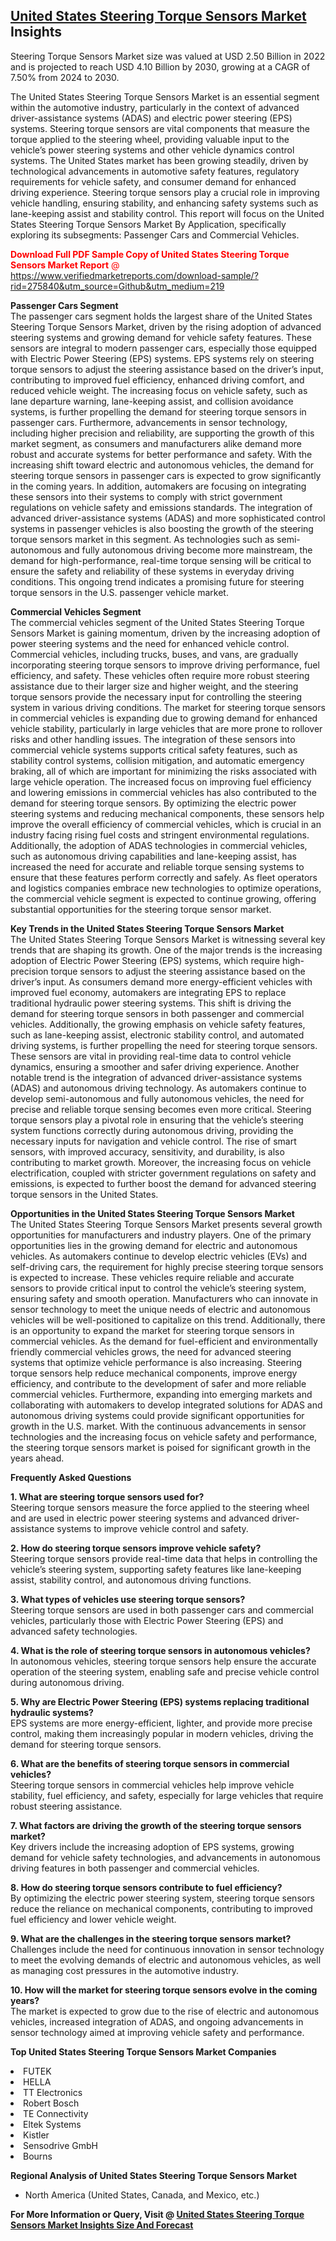 <h2><a href="https://www.verifiedmarketreports.com/download-sample/?rid=275840&amp;utm_source=Github&amp;utm_medium=219" target="_blank">United States Steering Torque Sensors Market</a> Insights</h2><p>Steering Torque Sensors Market size was valued at USD 2.50 Billion in 2022 and is projected to reach USD 4.10 Billion by 2030, growing at a CAGR of 7.50% from 2024 to 2030.</p><p><p>The United States Steering Torque Sensors Market is an essential segment within the automotive industry, particularly in the context of advanced driver-assistance systems (ADAS) and electric power steering (EPS) systems. Steering torque sensors are vital components that measure the torque applied to the steering wheel, providing valuable input to the vehicle’s power steering systems and other vehicle dynamics control systems. The United States market has been growing steadily, driven by technological advancements in automotive safety features, regulatory requirements for vehicle safety, and consumer demand for enhanced driving experience. Steering torque sensors play a crucial role in improving vehicle handling, ensuring stability, and enhancing safety systems such as lane-keeping assist and stability control. This report will focus on the United States Steering Torque Sensors Market By Application, specifically exploring its subsegments: Passenger Cars and Commercial Vehicles. <p><span class=""><span style="color: #ff0000;"><strong>Download Full PDF Sample Copy of United States Steering Torque Sensors Market Report</strong> @ </span><a href="https://www.verifiedmarketreports.com/download-sample/?rid=275840&amp;utm_source=Github&amp;utm_medium=219" target="_blank">https://www.verifiedmarketreports.com/download-sample/?rid=275840&amp;utm_source=Github&amp;utm_medium=219</a></span></p> </p> <p><strong>Passenger Cars Segment</strong><br> The passenger cars segment holds the largest share of the United States Steering Torque Sensors Market, driven by the rising adoption of advanced steering systems and growing demand for vehicle safety features. These sensors are integral to modern passenger cars, especially those equipped with Electric Power Steering (EPS) systems. EPS systems rely on steering torque sensors to adjust the steering assistance based on the driver’s input, contributing to improved fuel efficiency, enhanced driving comfort, and reduced vehicle weight. The increasing focus on vehicle safety, such as lane departure warning, lane-keeping assist, and collision avoidance systems, is further propelling the demand for steering torque sensors in passenger cars. Furthermore, advancements in sensor technology, including higher precision and reliability, are supporting the growth of this market segment, as consumers and manufacturers alike demand more robust and accurate systems for better performance and safety. With the increasing shift toward electric and autonomous vehicles, the demand for steering torque sensors in passenger cars is expected to grow significantly in the coming years. In addition, automakers are focusing on integrating these sensors into their systems to comply with strict government regulations on vehicle safety and emissions standards. The integration of advanced driver-assistance systems (ADAS) and more sophisticated control systems in passenger vehicles is also boosting the growth of the steering torque sensors market in this segment. As technologies such as semi-autonomous and fully autonomous driving become more mainstream, the demand for high-performance, real-time torque sensing will be critical to ensure the safety and reliability of these systems in everyday driving conditions. This ongoing trend indicates a promising future for steering torque sensors in the U.S. passenger vehicle market. </p> <p><strong>Commercial Vehicles Segment</strong><br> The commercial vehicles segment of the United States Steering Torque Sensors Market is gaining momentum, driven by the increasing adoption of power steering systems and the need for enhanced vehicle control. Commercial vehicles, including trucks, buses, and vans, are gradually incorporating steering torque sensors to improve driving performance, fuel efficiency, and safety. These vehicles often require more robust steering assistance due to their larger size and higher weight, and the steering torque sensors provide the necessary input for controlling the steering system in various driving conditions. The market for steering torque sensors in commercial vehicles is expanding due to growing demand for enhanced vehicle stability, particularly in large vehicles that are more prone to rollover risks and other handling issues. The integration of these sensors into commercial vehicle systems supports critical safety features, such as stability control systems, collision mitigation, and automatic emergency braking, all of which are important for minimizing the risks associated with large vehicle operation. The increased focus on improving fuel efficiency and lowering emissions in commercial vehicles has also contributed to the demand for steering torque sensors. By optimizing the electric power steering systems and reducing mechanical components, these sensors help improve the overall efficiency of commercial vehicles, which is crucial in an industry facing rising fuel costs and stringent environmental regulations. Additionally, the adoption of ADAS technologies in commercial vehicles, such as autonomous driving capabilities and lane-keeping assist, has increased the need for accurate and reliable torque sensing systems to ensure that these features perform correctly and safely. As fleet operators and logistics companies embrace new technologies to optimize operations, the commercial vehicle segment is expected to continue growing, offering substantial opportunities for the steering torque sensor market. </p> <p><strong>Key Trends in the United States Steering Torque Sensors Market</strong><br> The United States Steering Torque Sensors Market is witnessing several key trends that are shaping its growth. One of the major trends is the increasing adoption of Electric Power Steering (EPS) systems, which require high-precision torque sensors to adjust the steering assistance based on the driver’s input. As consumers demand more energy-efficient vehicles with improved fuel economy, automakers are integrating EPS to replace traditional hydraulic power steering systems. This shift is driving the demand for steering torque sensors in both passenger and commercial vehicles. Additionally, the growing emphasis on vehicle safety features, such as lane-keeping assist, electronic stability control, and automated driving systems, is further propelling the need for steering torque sensors. These sensors are vital in providing real-time data to control vehicle dynamics, ensuring a smoother and safer driving experience. Another notable trend is the integration of advanced driver-assistance systems (ADAS) and autonomous driving technology. As automakers continue to develop semi-autonomous and fully autonomous vehicles, the need for precise and reliable torque sensing becomes even more critical. Steering torque sensors play a pivotal role in ensuring that the vehicle’s steering system functions correctly during autonomous driving, providing the necessary inputs for navigation and vehicle control. The rise of smart sensors, with improved accuracy, sensitivity, and durability, is also contributing to market growth. Moreover, the increasing focus on vehicle electrification, coupled with stricter government regulations on safety and emissions, is expected to further boost the demand for advanced steering torque sensors in the United States. </p> <p><strong>Opportunities in the United States Steering Torque Sensors Market</strong><br> The United States Steering Torque Sensors Market presents several growth opportunities for manufacturers and industry players. One of the primary opportunities lies in the growing demand for electric and autonomous vehicles. As automakers continue to develop electric vehicles (EVs) and self-driving cars, the requirement for highly precise steering torque sensors is expected to increase. These vehicles require reliable and accurate sensors to provide critical input to control the vehicle’s steering system, ensuring safety and smooth operation. Manufacturers who can innovate in sensor technology to meet the unique needs of electric and autonomous vehicles will be well-positioned to capitalize on this trend. Additionally, there is an opportunity to expand the market for steering torque sensors in commercial vehicles. As the demand for fuel-efficient and environmentally friendly commercial vehicles grows, the need for advanced steering systems that optimize vehicle performance is also increasing. Steering torque sensors help reduce mechanical components, improve energy efficiency, and contribute to the development of safer and more reliable commercial vehicles. Furthermore, expanding into emerging markets and collaborating with automakers to develop integrated solutions for ADAS and autonomous driving systems could provide significant opportunities for growth in the U.S. market. With the continuous advancements in sensor technologies and the increasing focus on vehicle safety and performance, the steering torque sensors market is poised for significant growth in the years ahead. </p> <p><strong>Frequently Asked Questions</strong></p> <p><strong>1. What are steering torque sensors used for?</strong><br> Steering torque sensors measure the force applied to the steering wheel and are used in electric power steering systems and advanced driver-assistance systems to improve vehicle control and safety. </p> <p><strong>2. How do steering torque sensors improve vehicle safety?</strong><br> Steering torque sensors provide real-time data that helps in controlling the vehicle’s steering system, supporting safety features like lane-keeping assist, stability control, and autonomous driving functions. </p> <p><strong>3. What types of vehicles use steering torque sensors?</strong><br> Steering torque sensors are used in both passenger cars and commercial vehicles, particularly those with Electric Power Steering (EPS) and advanced safety technologies. </p> <p><strong>4. What is the role of steering torque sensors in autonomous vehicles?</strong><br> In autonomous vehicles, steering torque sensors help ensure the accurate operation of the steering system, enabling safe and precise vehicle control during autonomous driving. </p> <p><strong>5. Why are Electric Power Steering (EPS) systems replacing traditional hydraulic systems?</strong><br> EPS systems are more energy-efficient, lighter, and provide more precise control, making them increasingly popular in modern vehicles, driving the demand for steering torque sensors. </p> <p><strong>6. What are the benefits of steering torque sensors in commercial vehicles?</strong><br> Steering torque sensors in commercial vehicles help improve vehicle stability, fuel efficiency, and safety, especially for large vehicles that require robust steering assistance. </p> <p><strong>7. What factors are driving the growth of the steering torque sensors market?</strong><br> Key drivers include the increasing adoption of EPS systems, growing demand for vehicle safety technologies, and advancements in autonomous driving features in both passenger and commercial vehicles. </p> <p><strong>8. How do steering torque sensors contribute to fuel efficiency?</strong><br> By optimizing the electric power steering system, steering torque sensors reduce the reliance on mechanical components, contributing to improved fuel efficiency and lower vehicle weight. </p> <p><strong>9. What are the challenges in the steering torque sensors market?</strong><br> Challenges include the need for continuous innovation in sensor technology to meet the evolving demands of electric and autonomous vehicles, as well as managing cost pressures in the automotive industry. </p> <p><strong>10. How will the market for steering torque sensors evolve in the coming years?</strong><br> The market is expected to grow due to the rise of electric and autonomous vehicles, increased integration of ADAS, and ongoing advancements in sensor technology aimed at improving vehicle safety and performance. </p></p><p><strong>Top United States Steering Torque Sensors Market Companies</strong></p><div data-test-id=""><p><li>FUTEK</li><li> HELLA</li><li> TT Electronics</li><li> Robert Bosch</li><li> TE Connectivity</li><li> Eltek Systems</li><li> Kistler</li><li> Sensodrive GmbH</li><li> Bourns</li></p><div><strong>Regional Analysis of&nbsp;United States Steering Torque Sensors Market</strong></div><ul><li dir="ltr"><p dir="ltr">North America&nbsp;(United States, Canada, and Mexico, etc.)</p></li></ul><p><strong>For More Information or Query, Visit @&nbsp;</strong><strong><a href="https://www.verifiedmarketreports.com/product/steering-torque-sensors-market/?utm_source=Github&amp;utm_medium=219" target="_blank">United States Steering Torque Sensors Market Insights Size And Forecast</a></strong></p></div>
